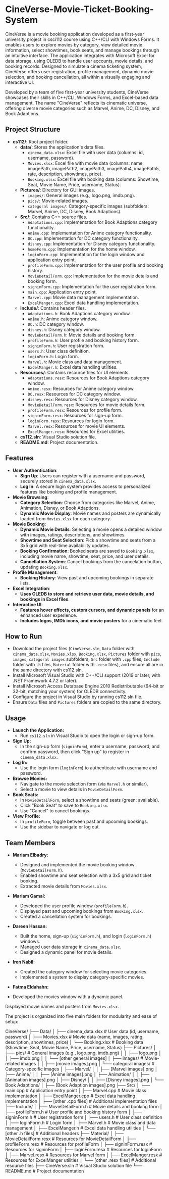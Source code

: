 # CineVerse-Movie-Ticket-Booking-System

CineVerse is a movie booking application developed as a first-year university project in csci112 course using C++/CLI with Windows Forms. It enables users to explore movies by category, view detailed movie information, select showtimes, book seats, and manage bookings through an intuitive interface. The application integrates with Microsoft Excel for data storage, using OLEDB to handle user accounts, movie details, and booking records. Designed to simulate a cinema ticketing system, CineVerse offers user registration, profile management, dynamic movie selection, and booking cancellation, all within a visually engaging and interactive UI.

Developed by a team of five first-year university students, CineVerse showcases their skills in C++/CLI, Windows Forms, and Excel-based data management. The name "CineVerse" reflects its cinematic universe, offering diverse movie categories such as Marvel, Anime, DC, Disney, and Book Adaptions.

## Project Structure

- **cs112/**: Root project folder.
  - **data/**: Stores the application's data files.
    - `cinema_data.xlsx`: Excel file with user data (columns: id, username, password).
    - `Movies.xlsx`: Excel file with movie data (columns: name, imagePath, imagePath2, imagePath3, imagePath4, imagePath5, rate, description, showtimes, price).
    - `Booking.xlsx`: Excel file with booking data (columns: Showtime, Seat, Movie Name, Price, username, Status).
  - **Pictures/**: Directory for GUI images.
    - `images/`: General images (e.g., logo.png, imdb.png).
    - `pics/`: Movie-related images.
    - `categoral images/`: Category-specific images (subfolders: Marvel, Anime, DC, Disney, Book Adaptions).
  - **Src/**: Contains C++ source files.
    - `Adaptations.cpp`: Implementation for Book Adaptions category functionality.
    - `Anime.cpp`: Implementation for Anime category functionality.
    - `DC.cpp`: Implementation for DC category functionality.
    - `disney.cpp`: Implementation for Disney category functionality.
    - `homeForm.cpp`: Implementation for the home window.
    - `loginForm.cpp`: Implementation for the login window and application entry point.
    - `profileForm.cpp`: Implementation for the user profile and booking history.
    - `MovieDetailForm.cpp`: Implementation for the movie details and booking form.
    - `signinForm.cpp`: Implementation for the user registration form.
    - `main.cpp`: Application entry point.
    - `Marvel.cpp`: Movie data management implementation.
    - `ExcelManger.cpp`: Excel data handling implementation.
  - **include/**: Contains header files.
    - `Adaptations.h`: Book Adaptions category window.
    - `Anime.h`: Anime category window.
    - `DC.h`: DC category window.
    - `disney.h`: Disney category window.
    - `MovieDetailForm.h`: Movie details and booking form.
    - `profileForm.h`: User profile and booking history form.
    - `signinForm.h`: User registration form.
    - `users.h`: User class definition.
    - `loginForm.h`: Login form.
    - `Marvel.h`: Movie class and data management.
    - `ExcelManger.h`: Excel data handling utilities.
  - **Resources/**: Contains resource files for UI elements.
    - `Adaptations.resx`: Resources for Book Adaptions category window.
    - `Anime.resx`: Resources for Anime category window.
    - `DC.resx`: Resources for DC category window.
    - `disney.resx`: Resources for Disney category window.
    - `MovieDetailForm.resx`: Resources for movie details form.
    - `profileForm.resx`: Resources for profile form.
    - `signinForm.resx`: Resources for sign-up form.
    - `loginForm.resx`: Resources for login form.
    - `Marvel.resx`: Resources for movie UI elements.
    - `ExcelManger.resx`: Resources for Excel utilities.
  - **cs112.sln**: Visual Studio solution file.
  - **README.md**: Project documentation.

## Features

- **User Authentication**:
  - **Sign Up**: Users can register with a username and password, securely stored in `cinema_data.xlsx`.
  - **Log In**: A secure login system provides access to personalized features like booking and profile management.
- **Movie Browsing**:
  - **Category Selection**: Choose from categories like Marvel, Anime, Animation, Disney, or Book Adaptions.
  - **Dynamic Movie Display**: Movie names and posters are dynamically loaded from `Movies.xlsx` for each category.
- **Movie Booking**:
  - **Dynamic Movie Details**: Selecting a movie opens a detailed window with images, ratings, descriptions, and showtimes.
  - **Showtime and Seat Selection**: Pick a showtime and seats from a 3x5 grid with real-time availability updates.
  - **Booking Confirmation**: Booked seats are saved to `Booking.xlsx`, including movie name, showtime, seat, price, and user details.
  - **Cancellation System**: Cancel bookings from the cancelation button, updating `Booking.xlsx`.
- **Profile Management**:
  - **Booking History**: View past and upcoming bookings in separate lists.
- **Excel Integration**:
  - **Uses OLEDB to store and retrieve user data, movie details, and bookings in Excel files**.
- **Interactive UI**:
  - **Features hover effects, custom cursors, and dynamic panels** for an enhanced user experience.
  - **Includes logos, IMDb icons, and movie posters** for a cinematic feel.

## How to Run

- Download the project files (`CineVerse.sln`, `Data` folder with `cinema_data.xlsx`, `Movies.xlsx`, `Booking.xlsx`, `Pictures` folder with `pics`, `images`, `categoral images` subfolders, `Src` folder with `.cpp` files, `Include` folder with `.h` files, `Material` folder with `.resx` files), and ensure all are in the same directory with cs112.sln.
- Install Microsoft Visual Studio with C++/CLI support (2019 or later, with .NET Framework 4.7.2 or later).
- Install Microsoft Access Database Engine 2010 Redistributable (64-bit or 32-bit, matching your system) for OLEDB connectivity.
- Configure the project in Visual Studio by running cs112.sln file.
- Ensure `Data` files and `Pictures` folders are copied to the same directory.

## Usage

- **Launch the Application:**
  - Run `cs112.sln` in Visual Studio to open the login or sign-up form.
- **Sign Up:**
  - In the sign-up form (`signinForm`), enter a username, password, and confirm password, then click "Sign up" to register in `cinema_data.xlsx`.
- **Log In:**
  - Use the login form (`loginForm`) to authenticate with username and password.
- **Browse Movies:**
  - Navigate to the movie selection form (via `Marvel.h` or similar).
  - Select a movie to view details in `MovieDetailForm`.
- **Book Seats:**
  - In `MovieDetailForm`, select a showtime and seats (green: available).
  - Click "Book Seat" to save to `Booking.xlsx`.
  - Use "Cancel" to cancel bookings.
- **View Profile:**
  - In `profileForm`, toggle between past and upcoming bookings.
  - Use the sidebar to navigate or log out.

## Team Members

- **Mariam Elbadry:**

  - Designed and implemented the movie booking window (`MovieDetailForm.h`).
  - Enabled showtime and seat selection with a 3x5 grid and ticket booking.
  - Extracted movie details from `Movies.xlsx`.

- **Mariam Gamal:**

  - Developed the user profile window (`profileForm.h`).
  - Displayed past and upcoming bookings from `Booking.xlsx`.
  - Created a cancellation system for bookings.

- **Dareen Hassan:**

  - Built the home, sign-up (`signinForm.h`), and login (`loginForm.h`) windows.
  - Managed user data storage in `cinema_data.xlsx`.
  - Designed a dynamic panel for movie details.

- **Iren Nabil:**

  - Created the category window for selecting movie categories.
  - Implemented a system to display category-specific movies.

- **Fatma Eldahahn:**

- Developed the movies window with a dynamic panel.

Displayed movie names and posters from `Movies.xlsx`.





The project is organized into five main folders for modularity and ease of setup:


CineVerse/
├── Data/
│   ├── cinema_data.xlsx          # User data (id, username, password)
│   ├── Movies.xlsx               # Movie data (name, images, rating, description, showtimes, price)
│   └── Booking.xlsx              # Booking data (Showtime, Seat, Movie Name, Price, username, Status)
├── Pictures/
│   ├── pics/                     # General images (e.g., logo.png, imdb.png)
│   │   ├── logo.png
│   │   ├── imdb.png
│   │   └── [other general images]
│   ├── images/                   # Movie-related images
│   │   ├── [movie images].png
│   └── categoral images/         # Category-specific images
│       ├── Marvel/
│       │   ├── [Marvel images].png
│       ├── Anime/
│       │   ├── [Anime images].png
│       ├── Animation/
│       │   ├── [Animation images].png
│       ├── Disney/
│       │   ├── [Disney images].png
│       └── Book Adaptions/
│           ├── [Book Adaption images].png
├── Src/
│   ├── main.cpp                  # Application entry point
│   ├── Marvel.cpp                # Movie class implementation
│   ├── ExcelManger.cpp           # Excel data handling implementation
│   ├── [other .cpp files]        # Additional implementation files
├── Include/
│   ├── MovieDetailForm.h         # Movie details and booking form
│   ├── profileForm.h             # User profile and booking history form
│   ├── signinForm.h              # User registration form
│   ├── users.h                   # User class definition
│   ├── loginForm.h               # Login form
│   ├── Marvel.h                  # Movie class and data management
│   ├── ExcelManger.h             # Excel data handling utilities
│   └── [other .h files]          # Additional headers
├── Material/
│   ├── MovieDetailForm.resx      # Resources for MovieDetailForm
│   ├── profileForm.resx          # Resources for profileForm
│   ├── signinForm.resx           # Resources for signinForm
│   ├── loginForm.resx            # Resources for loginForm
│   ├── Marvel.resx               # Resources for Marvel form
│   ├── ExcelManger.resx          # Resources for ExcelManger utilities
│   └── [other .resx files]       # Additional resource files
├── CineVerse.sln                 # Visual Studio solution file
└── README.md                     # Project documentation
